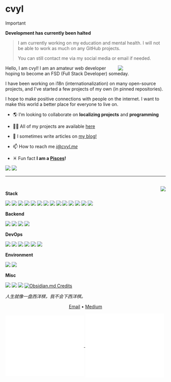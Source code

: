 <h1> cvyl </h1>

> [!IMPORTANT]
> **Development has currently been halted**
> 
> > I am currently working on my education and mental health. I will not be able to work as much on any GitHub projects.
> >
> > You can still contact me via my social media or email if needed.

<img align="right" width="150" src="https://github.com/cvyl/ly-nld/assets/38471793/05818e2e-56ca-440d-98cd-411c1e212c31"/>

Hello, I am cvyl! I am an amateur web developer hoping to become an FSD (Full Stack Developer) someday.

I have been working on i18n (internationalization) on many open-source projects, and I've started a few projects of my own (in pinned repositories).

I hope to make positive connections with people on the internet. I want to make this world a better place for everyone to live on.

- 🌎 I’m looking to collaborate on **localizing projects** and **programming**
  
- 👩‍💻 All of my projects are available [here](https://github.com/cvyl?tab=repositories)  
  
- 📝 I sometimes write articles on [my blog!](https://cvyl.me)  
  
- 📫 How to reach me *i@cvyl.me*  
  
- ♓ Fun fact **I am a [Pisces](https://en.wikipedia.org/wiki/Pisces_(astrology))!**

<p>
  <img src="https://visitor-badge.laobi.icu/badge?page_id=cvyl.readme">
  <a href="https://wakatime.com/@018bbf84-3c52-49cf-9d57-73dd6277abd4"><img src="https://wakatime.com/badge/user/018bbf84-3c52-49cf-9d57-73dd6277abd4.svg" /></a>
</p>

---

<br/>

<picture>
  <source
    srcset="https://github-readme-stats.vercel.app/api?username=cvyl&show_icons=true&theme=dark"
    media="(prefers-color-scheme: dark)"
  />
  <source
    srcset="https://github-readme-stats.vercel.app/api?username=cvyl&show_icons=true"
    media="(prefers-color-scheme: light), (prefers-color-scheme: no-preference)"
  />
  <img src="https://github-readme-stats.vercel.app/api?username=cvyl&show_icons=true" align=right />
</picture>

  **Stack**

  ![](https://img.shields.io/badge/-Next-000000?style=flat-square&logo=next.js&logoColor=white)
  ![](https://img.shields.io/badge/-React-45b8d8?style=flat-square&logo=react&logoColor=white)
  ![](https://img.shields.io/badge/-NPM-CB3837?style=flat-square&logo=npm&logoColor=white)
  ![](https://img.shields.io/badge/-HTML5-E34F26?style=flat-square&logo=html5&logoColor=white)
  ![](https://img.shields.io/badge/JavaScript-F7DF1E?logo=javascript&logoColor=000&style=flat-square)
  ![](https://img.shields.io/badge/-TypeScript-007ACC?style=flat-square&logo=typescript&logoColor=white)
  ![](https://img.shields.io/badge/-Prettier-F7B93E?style=flat-square&logo=prettier&logoColor=white)
  ![](https://img.shields.io/badge/-tailwindcss-50B3D0?style=flat-square&logo=tailwindcss&logoColor=white)
  ![](https://img.shields.io/badge/Sass-C69?logo=sass&logoColor=fff&style=flat-square)
  ![](https://img.shields.io/badge/eslint-3A33D1?style=flat-square&logo=eslint&logoColor=white)
  ![](https://img.shields.io/badge/pnpm-F69220?logo=pnpm&logoColor=fff&style=flat-square)
  ![](https://img.shields.io/badge/-Vite-81A3F9?style=flat-square&logo=vite&logoColor=white)
  ![](https://img.shields.io/badge/-Vue%203.x-5BA17F?style=flat-square&logo=vue.js&logoColor=white)
  ![](https://img.shields.io/badge/Inertia_JS-9553E9?style=flat-square&logo=Inertia&logoColor=white)

  **Backend**

  ![](https://img.shields.io/badge/Laravel%2011.x-FF2D20?style=flat-square&logo=laravel&logoColor=white)
  ![](https://img.shields.io/badge/Laravel%2010.x-FF2D20?style=flat-square&logo=laravel&logoColor=white)
  ![](https://img.shields.io/badge/-NodeJS-43853d?style=flat-square&logo=Node.js&logoColor=white)
  ![](https://img.shields.io/badge/PHP-%23777BB4.svg?&logo=php&logoColor=white&style=flat-square)

  **DevOps**

  ![](https://img.shields.io/badge/Git-%23F05033.svg?style=flat-square&logo=git&logoColor=white)
  ![](https://img.shields.io/badge/-Github_Actions-2088FF?style=flat-square&logo=github-actions&logoColor=white)
  ![](https://img.shields.io/badge/-Ubuntu-DB652A?style=flat-square&logo=ubuntu&logoColor=white)
  ![](https://img.shields.io/badge/Debian-D70A53?style=flat-square&logo=debian&logoColor=white)
  ![](https://img.shields.io/badge/-WSL2-4b36c2?style=flat-square&logo=linux&logoColor=white)
  ![](https://img.shields.io/badge/Cloudflare-F38020?style=flat-square&logo=Cloudflare&logoColor=white)

  **Environment**

  ![](https://custom-icon-badges.demolab.com/badge/Windows-0078D6?logo=windows11&logoColor=white&style=flat-square)
  ![](https://img.shields.io/badge/-Visual%20Studio%20Code-blue?style=flat-square&logo=visual-studio-code&logoColor=ffffff)

  **Misc**

  [![](https://img.shields.io/badge/-GitHub-000000?style=for-the-badge&logo=github&logoColor=white&link=https%3A%2F%2Fgithub.com%2Fly-nld)](https://github.com/cvyl)
  [![](https://img.shields.io/badge/Maid.JS-white.svg?&style=for-the-badge&color=black)](https://maid.js.org/)
  [![](https://img.shields.io/badge/Crowdin-2E3340?logo=crowdin&logoColor=fff&style=for-the-badge)](https://crowdin.com/profile/kohada/)
  [![Obsidian.md Credits](https://img.shields.io/badge/Obsidian-%23483699.svg?style=for-the-badge&logo=obsidian&logoColor=white)](https://help.obsidian.md/Obsidian/Credits#Translators)

  *人生就像一盘西洋棋，我不会下西洋棋。*

<p align="center">
  <a href="mailto:i@cvyl.me">Email</a> • 
  <a href="https://medium.com/@mikka123">Medium</a>
</p>

<a href="https://github.com/cvyl">
  <img align="center" width="49%" src="./metrics-main.svg" />
</a>
<a href="https://github.com/cvyl">
  <img align="center" width="49%" src="./metrics-lang-wakatime.svg" />
</a>
